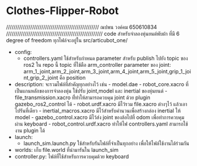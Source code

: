 # Clothes-Flipper-Robot
//////////////////////////////////////////////////
ณปพน วงค์คม 650610834
////////////////////////////////////////////////////
code สำหรับจำลองหุ่นยนต์พับผ้า ที่มี 6 degree of freedom
ทุกไฟล์จะอยู่ใน src/articubot_one/
- config:
    - controllers.yaml ใช้สำหรับกำหนด parameter สำหรับ publish ไปยัง topic ของ ros2 ใน repo นี้ topic ที่ใช้ตือ arm_controller parameter ของ joint: arm_1_joint,arm_2_joint,arm_3_joint,arm_4_joint,arm_5_joint,grip_1_joint,grip_2_joint คือ position
- description: จะรวมไฟล์ที่สำคัญทุกอย่างไว้ เช่น
      - model.dae 
      - robot_core.xacro ที่เป็นแกนหลักของการจำลองหุ่น ใช้ปรับ joint,model และ inertial ของหุ่นยนต์
      - file_transmission.xacro ที่่ทำให้สามารถควบคุม joint ด้วย plugin gazebo_ros2_control ได้
      - robot.urdf.xacro มีไว้รวม file.xacro ต่างๆไว้ แล้วเอาไปรันที่เดียว
      - inertial_macros.xacro มีไว้สำหรับคำนวนเพื่อสร้างกล่อง inertial ให้ model
      - gazebo_control.xacro มีไว้ส่ง joint ของล้อไปที่ odom เพื่อทำการควบคุมผ่าน keyboard
      - robot_control.urdf.xacro ทำให้ไฟ controllers.yaml สามารถใช้งาน plugin ได้
- launch:
    - launch_sim.launch.py ใช้สำหรับรันไฟล์ที่จำเป็นทุกอย่าง เพื่อให้ไฟล์ใช้งานได้ร่วมกัน
- worlds:
    เก็บ file.world ที่นำมารันใน launch_sim
- controller.py:
    ไฟล์ที่ใช้สำหรับการควบคุมด้วย keyboard
      
